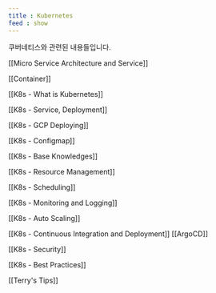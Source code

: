 ```yaml
---
title : Kubernetes
feed : show
---
```


쿠버네티스와 관련된 내용들입니다.

[[Micro Service Architecture and Service]]

[[Container]]

[[K8s - What is Kubernetes]]

[[K8s - Service, Deployment]]

[[K8s - GCP Deploying]]

[[K8s - Configmap]]

[[K8s - Base Knowledges]]

[[K8s - Resource Management]]

[[K8s - Scheduling]]

[[K8s - Monitoring and Logging]]

[[K8s - Auto Scaling]]

[[K8s - Continuous Integration and Deployment]]
[[ArgoCD]]

[[K8s - Security]]

[[K8s - Best Practices]]

[[Terry's Tips]]